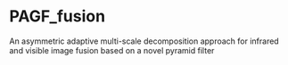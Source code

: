 # PAGF_fusion
An asymmetric adaptive multi-scale decomposition approach for infrared and visible image fusion based on a novel pyramid filter
